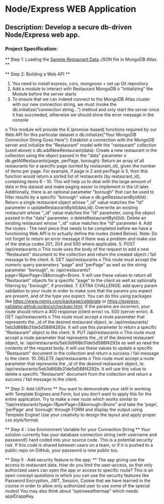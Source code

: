 # Node/Express WEB Application 

## Description: Develop a secure db-driven Node/Express web app. 

### Project Specification: 
** Step 1: Loading the [Sample Restaurant Data](https://github.com/OlesiaMashko/ITE5315-Project/blob/main/package-lock.json) JSON file in MongoDB Atlas. ** 

** Step 2: Building a Web API **
1. You need to install express, cors, mongoose + set up Git repository 
2. Add a module to interact with Restaurant MongoDB 
o "Initializing" the Module before the server starts 
3. To ensure that we can indeed connect to the MongoDB Atlas cluster with our 
new connection string, we must invoke the db.initialize(“connection string…”) 
method and only start the server once it has succeeded, otherwise we should 
show the error message in the console 

o This module will provide the 6 (promise-based) functions required by our Web API for 
this particular dataset 
o db.initialize("Your MongoDB Connection String Goes Here"): Establish a connection with 
the MongoDB server and initialize the "Restaurant" model with the "restaurant" 
collection (used above) 
o db.addNewRestaurant(data): Create a new restaurant in the collection using the object 
passed in the "data" parameter 
o db.getAllRestaurants(page, perPage, borough): Return an array of all restaurants for a 
specific page (sorted by restaurant_id), given the number of items per page. For 
example, if page is 2 and perPage is 5, then this function would return a sorted list of 
restaurants (by restaurant_id), containing items 6 – 10. This will help us to deal with the 
large amount of data in this dataset and make paging easier to implement in the UI 
later. Additionally, there is an optional parameter "borough" that can be used to filter 
results by a specific "borough" value 
o db.getRestaurantById(Id): Return a single restaurant object whose "_id" value matches 
the "Id" parameter 
o updateRestaurantById(data,Id): Overwrite an existing restaurant whose "_id" value 
matches the "Id" parameter, using the object passed in the "data" parameter. 
o deleteRestaurantById(Id): Delete an existing restaurant whose "_id" value matches the 
"Id" parameter 
4. Add the routes : The next piece that needs to be completed before we have a functioning Web 
API is to actually define the routes (listed Below). Note: Do not forget to return an error 
message if there was a problem and make use of the status codes 201, 204 and 500 where 
applicable. 
5. POST /api/restaurants 
o This route uses the body of the request to add a new "Restaurant" document to the 
collection and return the created object / fail message to the client. 
6. GET /api/restaurants 
o This route must accept the numeric query parameters "page" and "perPage" as well as 
the string parameter "borough", ie: 
/api/restaurants?page=1&perPage=5&borough=Bronx. It will use these values to return 
all "Restaurant" objects for a specific "page" to the client as well as optionally filtering 
by "borough", if provided. 
7. EXTRA CHALLENGE: add query param validation to your route in order to make sure that the 
params you expect are present, and of the type you expect. You can do this using packages like 
https://www.npmjs.com/package/celebrate or https://express-validator.github.io/docs/checkapi.html. If the params are incorrect, your route should return a 400 response (client error) vs. 
500 (server error). 
8. GET /api/restaurants 
o This route must accept a route parameter that represents the _id of the desired 
restaurant object, ie: /api/restaurants/ 5eb3d668b31de5d588f4292e. It will use this 
parameter to return a specific "Restaurant" object to the client. 
9. PUT /api/restaurants 
o This route must accept a route parameter that represents the _id of the desired 
restaurant object, ie: /api/restaurants/5eb3d668b31de5d588f4292e as well as read the 
contents of the request body. It will use these values to update a specific "Restaurant" 
document in the collection and return a success / fail message to the client. 
10. DELETE /api/restaurants 
o This route must accept a route parameter that
represents the _id of the desired 
restaurant object, ie: /api/restaurants/5eb3d668b31de5d588f4292e. It will use this 
value to delete a specific "Restaurant" document from the collection and return a 
success / fail message to the client. 

** Step 3: Add UI/Form **
You want to demonstrate your skill in working with Template Engines and Form, but you don’t want to 
apply this for the entire application. 
Try to make a new route which works similar to “/api/restaurants?page=1&perPage=5&borough=Bronx” 
and take the ‘page’, ‘perPage’ and ‘borough’ through FORM and display the output using Template 
Engine! 
Use your creativity to design the layout and apply proper css style/format. 

** Step 4 : Use Environment Variable for your Connection String **
Your solution currently has your database connection string (with username and password!) hard coded 
into your source code. This is a potential security risk. If this code is shared between users on a team, 
or if it is pushed to a public repo on GitHub, your password is now public too. 

** Step 5 : Add security feature to the app: **
The app giving use the access to restaurant data. How do you limit the user-access, so that only 
authorized users can open the app or access to specific route? 
This is an open concept questions in which you can use the security features like Password Encryption, 
JWT, Session, Cookie that we have learned in the course in order to allow only authorized user to use 
some of the special routes! You may also think about “openweathermap” which needs appID/appKey.

